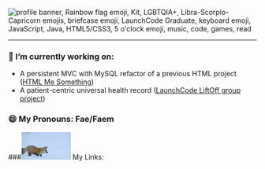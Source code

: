 ![profile banner, Rainbow flag emoji, Kit, LGBTQIA+, Libra-Scorpio-Capricorn emojis, briefcase emoji, LaunchCode Graduate, keyboard emoji, JavaScript, Java, HTML5/CSS3, 5 o'clock emoji, music, code, games, read]()
<hr/>

### 🔭 I’m currently working on:
* A persistent MVC with MySQL refactor of a previous HTML project ([HTML Me Something](https://github.com/KC-LC101-June-22/js-assignment-4-html-me-something-KitPyles))
* A patient-centric universal health record ([LaunchCode LiftOff group project](https://github.com/Jan-23-Liftoff-KC/team-hyunsu-group-repo))

### 😄 My Pronouns: Fae/Faem

###<img src="https://github.com/KitPyles/KitPyles/blob/main/fox.gif" style="width: 100px" alt="Red fox pouncing in snow"> My Links:
